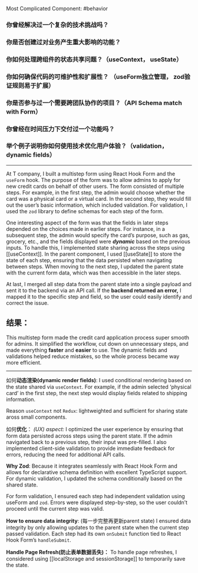 Most Complicated Component:
#behavior

### 你曾经解决过一个复杂的技术挑战吗？
### 你是否创建过对业务产生重大影响的功能？
### 你如何处理跨组件的状态共享问题？（useContext， useState）
### 你如何确保代码的可维护性和扩展性？ （useForm独立管理， zod验证规则易于扩展）
### 你是否参与过一个需要跨团队协作的项目？（API Schema match with Form）
### 你曾经在时间压力下交付过一个功能吗？
### 举个例子说明你如何使用技术优化用户体验？（validation， dynamic fields）
---

At T company, I built a multistep form using React Hook Form and the `useForm` hook. The purpose of the form was to allow admins to apply for new credit cards on behalf of other users. The form consisted of multiple steps. For example, in the first step, the admin would choose whether the card was a physical card or a virtual card. In the second step, they would fill out the user’s basic information, which included validation. For validation, I used the `zod` library to define schemas for each step of the form.

One interesting aspect of the form was that the fields in later steps depended on the choices made in earlier steps. For instance, in a subsequent step, the admin would specify the card’s purpose, such as gas, grocery, etc., and the fields displayed were _**dynamic**_ based on the previous inputs. To handle this, I implemented state sharing across the steps using [[useContext]]. In the parent component, I used [[useState]] to store the state of each step, ensuring that the data persisted when navigating between steps. When moving to the next step, I updated the parent state with the current form data, which was then accessible in the later steps.

At last, I merged all step data from the parent state into a single payload and sent it to the backend via an API call. If the **backend returned an error,** I mapped it to the specific step and field, so the user could easily identify and correct the issue.

## 结果：
This multistep form made the credit card application process super smooth for admins. It simplified the workflow, cut down on unnecessary steps, and made everything **faster** and **easier** to use. The dynamic fields and validations helped reduce mistakes, so the whole process became way more efficient.

---

如何**动态渲染(dynamic render fields)**:
I used conditional rendering based on the state shared via `useContext`. For example, if the admin selected ‘physical card’ in the first step, the next step would display fields related to shipping information.

Reason `useContext` not `Redux`: lightweighted and sufficient for sharing state aross small components.

如何**优化**：
_(UX) aspect:_
I optimized the user experience by ensuring that form data persisted across steps using the parent state. If the admin navigated back to a previous step, their input was pre-filled. I also implemented client-side validation to provide immediate feedback for errors, reducing the need for additional API calls.

**Why Zod**: 
Because it integrates seamlessly with React Hook Form and allows for declarative schema definition with excellent TypeScript support. For dynamic validation, I updated the schema conditionally based on the shared state.

For form validation, I ensured each step had independent validation using useForm and `zod`. Errors were displayed step-by-step, so the user couldn’t proceed until the current step was valid.

**How to ensure data** **integrity**: (每一步完整再更新parent state)
I ensured data integrity by only allowing updates to the parent state when the current step passed validation. Each step had its own `onSubmit` function tied to React Hook Form’s `handleSubmit`.

**Handle Page Refresh(防止表单数据丢失)：**
To handle page refreshes, I considered using [[localStorage and sessionStorage]] to temporarily save the state.
